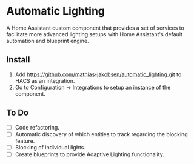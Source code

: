 # Automatic Lighting
A Home Assistant custom component that provides a set of services to facilitate more advanced lighting setups with Home Assistant's default automation and blueprint engine.

## Install
1. Add https://github.com/mathias-jakobsen/automatic_lighting.git to HACS as an integration.
2. Go to Configuration -> Integrations to setup an instance of the component.

## To Do
- [ ] Code refactoring.
- [ ] Automatic discovery of which entities to track regarding the blocking feature.
- [ ] Blocking of individual lights.
- [ ] Create blueprints to provide Adaptive Lighting functionality.

